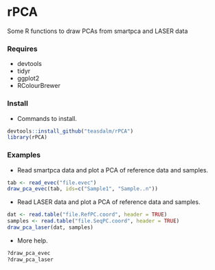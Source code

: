 rPCA
====

Some R functions to draw PCAs from smartpca and LASER data  


### Requires
* devtools
* tidyr
* ggplot2
* RColourBrewer

### Install

* Commands to install.

```R
devtools::install_github("teasdalm/rPCA")
library(rPCA)
```

### Examples 

* Read smartpca data and plot a PCA of reference data and samples.

```R 
tab <- read_evec("file.evec")
draw_pca_evec(tab, ids=c("Sample1", "Sample..n"))
```

* Read LASER data and plot a PCA of reference data and samples.

```R
dat <- read.table("file.RefPC.coord", header = TRUE)
samples <- read.table("file.SeqPC.coord", header = TRUE)
draw_pca_laser(dat, samples)
```

* More help.
```R
?draw_pca_evec
?draw_pca_laser
```
